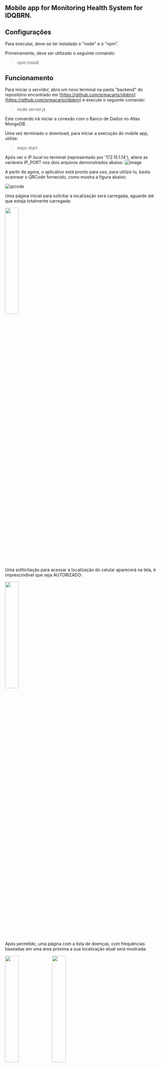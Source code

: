 
## Mobile app for Monitoring Health System for IDQBRN.

## Configurações
Para executar, deve-se ter instalado o "node" e o "npm".

Primeiramente, deve ser utilizado o seguinte comando:
> npm install

## Funcionamento

Para iniciar o servidor, abra um novo terminal na pasta "backend" do repositório encontrado em [https://github.com/srmacario/idqbrn](https://github.com/srmacario/idqbrn)  e execute o seguinte comando:
> node server.js

Este comando irá iniciar a conexão com o Banco de Dados no Atlas MongoDB.

Uma vez terminado o download, para iniciar a execução do mobile app, utilize:
> expo start

Após ver o IP local no terminal (representado por '172.15.1.14'), altere as variáveis IP_PORT nos dois arquivos demonstrados abaixo:
![image](https://user-images.githubusercontent.com/53433382/176000032-9b4a57c5-292f-4603-86d9-4e6116b1985d.png)

A partir de agora, o aplicativo está pronto para uso, para utilizá-lo, basta scannear o QRCode fornecido, como mostra a figura abaixo:

![qrcode](https://user-images.githubusercontent.com/53433382/175996739-694a17a5-99ed-4a66-99e5-3a2656266de7.jpeg)

Uma página inicial para solicitar a localização será carregada, aguarde até que esteja totalmente carregada:

<img src="https://user-images.githubusercontent.com/53433382/175995203-cabedcfe-2507-4c75-8ee2-f1a6914dda4d.jpeg" width=30% height=30%>

Uma soliticitação para acessar a localização do celular aparecerá na tela, é imprescindível que seja AUTORIZADO:

<img src="https://user-images.githubusercontent.com/53433382/175995671-04f043dc-3894-4e0c-af9a-13c7cebfb086.jpeg" width=30% height=30%>

Após permitido, uma página com a lista de doenças, com frequências baseadas em uma área próxima a sua localização atual será mostrada:

<img src="https://user-images.githubusercontent.com/53433382/175994242-f3365411-c3a7-44c9-b014-19350a25793c.jpeg" width=30% height=30%> <img src="https://user-images.githubusercontent.com/53433382/175994260-4d14dbdf-c158-448f-9974-7b6f61979540.jpeg" width=30% height=30%>

O usuário poderá clicar no botão de localizar a qualquer momento, atualizando sua posição.

Para ver uma informação de uma determinada doença, basta clicar na doença desejada, onde será redirecionado para outra página:

<img src="https://user-images.githubusercontent.com/53433382/175997604-db1eda11-bcda-40f8-9d8c-d7003293b7ac.jpeg" width=30% height=30%>

